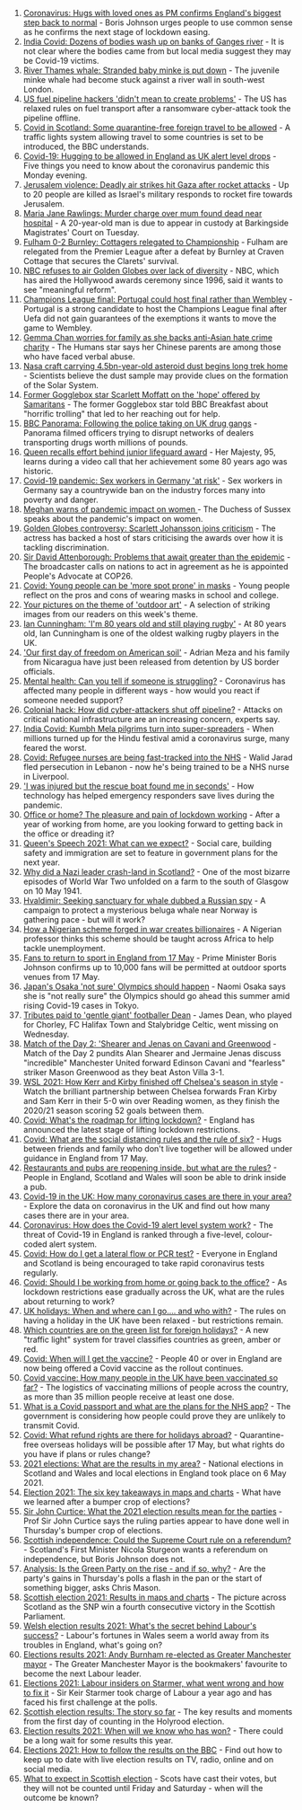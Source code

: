 1. [Coronavirus: Hugs with loved ones as PM confirms England's biggest step back to normal](https://www.bbc.co.uk/news/uk-57059988) - Boris Johnson urges people to use common sense as he confirms the next stage of lockdown easing.
2. [India Covid: Dozens of bodies wash up on banks of Ganges river](https://www.bbc.co.uk/news/world-asia-india-57061452) - It is not clear where the bodies came from but local media suggest they may be Covid-19 victims.
3. [River Thames whale: Stranded baby minke is put down](https://www.bbc.co.uk/news/uk-england-london-57056008) - The juvenile minke whale had become stuck against a river wall in south-west London.
4. [US fuel pipeline hackers 'didn't mean to create problems'](https://www.bbc.co.uk/news/business-57050690) - The US has relaxed rules on fuel transport after a ransomware cyber-attack took the pipeline offline.
5. [Covid in Scotland: Some quarantine-free foreign travel to be allowed](https://www.bbc.co.uk/news/uk-northern-ireland-57059379) - A traffic lights system allowing travel to some countries is set to be introduced, the BBC understands.
6. [Covid-19: Hugging to be allowed in England as UK alert level drops](https://www.bbc.co.uk/news/uk-57059196) - Five things you need to know about the coronavirus pandemic this Monday evening.
7. [Jerusalem violence: Deadly air strikes hit Gaza after rocket attacks](https://www.bbc.co.uk/news/world-middle-east-57053074) - Up to 20 people are killed as Israel's military responds to rocket fire towards Jerusalem.
8. [Maria Jane Rawlings: Murder charge over mum found dead near hospital](https://www.bbc.co.uk/news/uk-england-london-57065372) - A 20-year-old man is due to appear in custody at Barkingside Magistrates' Court on Tuesday.
9. [Fulham 0-2 Burnley: Cottagers relegated to Championship](https://www.bbc.co.uk/sport/football/56967616) - Fulham are relegated from the Premier League after a defeat by Burnley at Craven Cottage that secures the Clarets' survival.
10. [NBC refuses to air Golden Globes over lack of diversity](https://www.bbc.co.uk/news/world-us-canada-57065562) - NBC, which has aired the Hollywood awards ceremony since 1996, said it wants to see "meaningful reform".
11. [Champions League final: Portugal could host final rather than Wembley](https://www.bbc.co.uk/sport/football/57051804) - Portugal is a strong candidate to host the Champions League final after Uefa did not gain guarantees of the exemptions it wants to move the game to Wembley.
12. [Gemma Chan worries for family as she backs anti-Asian hate crime charity](https://www.bbc.co.uk/news/entertainment-arts-57054959) - The Humans star says her Chinese parents are among those who have faced verbal abuse.
13. [Nasa craft carrying 4.5bn-year-old asteroid dust begins long trek home](https://www.bbc.co.uk/news/world-us-canada-57065381) - Scientists believe the dust sample may provide clues on the formation of the Solar System.
14. [Former Gogglebox star Scarlett Moffatt on the 'hope' offered by Samaritans](https://www.bbc.co.uk/news/uk-57030285) - The former Gogglebox star told BBC Breakfast about "horrific trolling" that led to her reaching out for help.
15. [BBC Panorama: Following the police taking on UK drug gangs](https://www.bbc.co.uk/news/uk-57058635) - Panorama filmed officers trying to disrupt networks of dealers transporting drugs worth millions of pounds.
16. [Queen recalls effort behind junior lifeguard award](https://www.bbc.co.uk/news/uk-57052091) - Her Majesty, 95, learns during a video call that her achievement some 80 years ago was historic.
17. [Covid-19 pandemic: Sex workers in Germany 'at risk'](https://www.bbc.co.uk/news/world-europe-57029723) - Sex workers in Germany say a countrywide ban on the industry forces many into poverty and danger.
18. [Meghan warns of pandemic impact on women ](https://www.bbc.co.uk/news/world-57047169) - The Duchess of Sussex speaks about the pandemic's impact on women.
19. [Golden Globes controversy: Scarlett Johansson joins criticism](https://www.bbc.co.uk/news/world-us-canada-57049645) - The actress has backed a host of stars criticising the awards over how it is tackling discrimination.
20. [Sir David Attenborough: Problems that await greater than the epidemic](https://www.bbc.co.uk/news/57050259) - The broadcaster calls on nations to act in agreement as he is appointed People's Advocate at COP26.
21. [Covid: Young people can be 'more spot prone' in masks](https://www.bbc.co.uk/news/uk-wales-57025541) - Young people reflect on the pros and cons of wearing masks in school and college.
22. [Your pictures on the theme of 'outdoor art'](https://www.bbc.co.uk/news/in-pictures-57023047) - A selection of striking images from our readers on this week's theme.
23. [Ian Cunningham: 'I'm 80 years old and still playing rugby'](https://www.bbc.co.uk/news/uk-northern-ireland-57013207) - At 80 years old, Ian Cunningham is one of the oldest walking rugby players in the UK.
24. ['Our first day of freedom on American soil'](https://www.bbc.co.uk/news/world-us-canada-57022918) - Adrian Meza and his family from Nicaragua have just been released from detention by US border officials.
25. [Mental health: Can you tell if someone is struggling?](https://www.bbc.co.uk/news/health-57013126) - Coronavirus has affected many people in different ways - how would you react if someone needed support?
26. [Colonial hack: How did cyber-attackers shut off pipeline?](https://www.bbc.co.uk/news/technology-57063636) - Attacks on critical national infrastructure are an increasing concern, experts say.
27. [India Covid: Kumbh Mela pilgrims turn into super-spreaders](https://www.bbc.co.uk/news/world-asia-india-57005563) - When millions turned up for the Hindu festival amid a coronavirus surge, many feared the worst.
28. [Covid: Refugee nurses are being fast-tracked into the NHS](https://www.bbc.co.uk/news/uk-56936400) - Walid Jarad fled persecution in Lebanon - now he's being trained to be a NHS nurse in Liverpool.
29. ['I was injured but the rescue boat found me in seconds'](https://www.bbc.co.uk/news/business-56741003) - How technology has helped emergency responders save lives during the pandemic.
30. [Office or home? The pleasure and pain of lockdown working](https://www.bbc.co.uk/news/business-57010911) - After a year of working from home, are you looking forward to getting back in the office or dreading it?
31. [Queen's Speech 2021: What can we expect?](https://www.bbc.co.uk/news/uk-politics-56987630) - Social care, building safety and immigration are set to feature in government plans for the next year.
32. [Why did a Nazi leader crash-land in Scotland?](https://www.bbc.co.uk/news/uk-scotland-56908183) - One of the most bizarre episodes of World War Two unfolded on a farm to the south of Glasgow on 10 May 1941.
33. [Hvaldimir: Seeking sanctuary for whale dubbed a Russian spy](https://www.bbc.co.uk/news/world-europe-56956365) - A campaign to protect a mysterious beluga whale near Norway is gathering pace - but will it work?
34. [How a Nigerian scheme forged in war creates billionaires](https://www.bbc.co.uk/news/world-africa-56985304) - A Nigerian professor thinks this scheme should be taught across Africa to help tackle unemployment.
35. [Fans to return to sport in England from 17 May](https://www.bbc.co.uk/sport/57062288) - Prime Minister Boris Johnson confirms up to 10,000 fans will be permitted at outdoor sports venues from 17 May.
36. [Japan's Osaka 'not sure' Olympics should happen](https://www.bbc.co.uk/sport/tennis/57062008) - Naomi Osaka says she is "not really sure" the Olympics should go ahead this summer amid rising Covid-19 cases in Tokyo.
37. [Tributes paid to 'gentle giant' footballer Dean](https://www.bbc.co.uk/news/uk-england-lancashire-57055578) - James Dean, who played for Chorley, FC Halifax Town and Stalybridge Celtic, went missing on Wednesday.
38. [Match of the Day 2: 'Shearer and Jenas on Cavani and Greenwood](https://www.bbc.co.uk/sport/av/football/57052492) - Match of the Day 2 pundits Alan Shearer and Jermaine Jenas discuss "incredible" Manchester United forward Edinson Cavani and "fearless" striker Mason Greenwood as they beat Aston Villa 3-1.
39. [WSL 2021: How Kerr and Kirby finished off Chelsea's season in style](https://www.bbc.co.uk/sport/av/football/57051908) - Watch the brilliant partnership between Chelsea forwards Fran Kirby and Sam Kerr in their 5-0 win over Reading women, as they finish the 2020/21 season scoring 52 goals between them.
40. [Covid: What's the roadmap for lifting lockdown?](https://www.bbc.co.uk/news/explainers-52530518) - England has announced the latest stage of lifting lockdown restrictions.
41. [Covid: What are the social distancing rules and the rule of six?](https://www.bbc.co.uk/news/uk-51506729) - Hugs between friends and family who don't live together will be allowed under guidance in England from 17 May.
42. [Restaurants and pubs are reopening inside, but what are the rules?](https://www.bbc.co.uk/news/business-52977388) - People in England, Scotland and Wales will soon be able to drink inside a pub.
43. [Covid-19 in the UK: How many coronavirus cases are there in your area?](https://www.bbc.co.uk/news/uk-51768274) - Explore the data on coronavirus in the UK and find out how many cases there are in your area.
44. [Coronavirus: How does the Covid-19 alert level system work?](https://www.bbc.co.uk/news/explainers-52634739) - The threat of Covid-19 in England is ranked through a five-level, colour-coded alert system.
45. [Covid: How do I get a lateral flow or PCR test?](https://www.bbc.co.uk/news/health-51943612) - Everyone in England and Scotland is being encouraged to take rapid coronavirus tests regularly.
46. [Covid: Should I be working from home or going back to the office?](https://www.bbc.co.uk/news/business-52567567) - As lockdown restrictions ease gradually across the UK, what are the rules about returning to work?
47. [UK holidays: When and where can I go.... and who with?](https://www.bbc.co.uk/news/explainers-52646738) - The rules on having a holiday in the UK have been relaxed - but restrictions remain.
48. [Which countries are on the green list for foreign holidays?](https://www.bbc.co.uk/news/explainers-52544307) - A new "traffic light" system for travel classifies countries as green, amber or red.
49. [Covid: When will I get the vaccine?](https://www.bbc.co.uk/news/health-55045639) - People 40 or over in England are now being offered a Covid vaccine as the rollout continues.
50. [Covid vaccine: How many people in the UK have been vaccinated so far?](https://www.bbc.co.uk/news/health-55274833) - The logistics of vaccinating millions of people across the country, as more than 35 million people receive at least one dose.
51. [What is a Covid passport and what are the plans for the NHS app?](https://www.bbc.co.uk/news/explainers-55718553) - The government is considering how people could prove they are unlikely to transmit Covid.
52. [Covid: What refund rights are there for holidays abroad?](https://www.bbc.co.uk/news/business-51615412) - Quarantine-free overseas holidays will be possible after 17 May, but what rights do you have if plans or rules change?
53. [2021 elections: What are the results in my area?](https://www.bbc.co.uk/news/56129210) - National elections in Scotland and Wales and local elections in England took place on 6 May 2021.
54. [Election 2021: The six key takeaways in maps and charts](https://www.bbc.co.uk/news/uk-politics-57031010) - What have we learned after a bumper crop of elections?
55. [Sir John Curtice: What the 2021 election results mean for the parties](https://www.bbc.co.uk/news/uk-politics-57040175) - Prof Sir John Curtice says the ruling parties appear to have done well in Thursday's bumper crop of elections.
56. [Scottish independence: Could the Supreme Court rule on a referendum?](https://www.bbc.co.uk/news/uk-scotland-scotland-politics-57047898) - Scotland's First Minister Nicola Sturgeon wants a referendum on independence, but Boris Johnson does not.
57. [Analysis: Is the Green Party on the rise - and if so, why?](https://www.bbc.co.uk/news/uk-politics-57048811) - Are the party's gains in Thursday's polls a flash in the pan or the start of something bigger, asks Chris Mason.
58. [Scottish election 2021: Results in maps and charts](https://www.bbc.co.uk/news/uk-scotland-scotland-politics-57028315) - The picture across Scotland as the SNP win a fourth consecutive victory in the Scottish Parliament.
59. [Welsh election results 2021: What's the secret behind Labour's success?](https://www.bbc.co.uk/news/uk-wales-politics-57037388) - Labour's fortunes in Wales seem a world away from its troubles in England, what's going on?
60. [Elections results 2021: Andy Burnham re-elected as Greater Manchester mayor](https://www.bbc.co.uk/news/uk-england-manchester-57037359) - The Greater Manchester Mayor is the bookmakers' favourite to become the next Labour leader.
61. [Elections 2021: Labour insiders on Starmer, what went wrong and how to fix it](https://www.bbc.co.uk/news/uk-politics-57024995) - Sir Keir Starmer took charge of Labour a year ago and has faced his first challenge at the polls.
62. [Scottish election results: The story so far](https://www.bbc.co.uk/news/uk-scotland-scotland-politics-57033767) - The key results and moments from the first day of counting in the Holyrood election.
63. [Election results 2021: When will we know who has won?](https://www.bbc.co.uk/news/uk-politics-56581106) - There could be a long wait for some results this year.
64. [Elections 2021: How to follow the results on the BBC](https://www.bbc.co.uk/news/uk-politics-56930132) - Find out how to keep up to date with live election results on TV, radio, online and on social media.
65. [What to expect in Scottish election](https://www.bbc.co.uk/news/uk-scotland-scotland-politics-56972971) - Scots have cast their votes, but they will not be counted until Friday and Saturday - when will the outcome be known?
